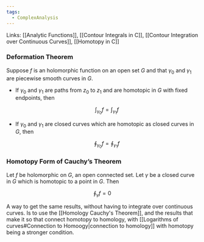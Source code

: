 ```yaml
---
tags:
  - ComplexAnalysis
---
```

Links: [[Analytic Functions]], [[Contour Integrals in C]], [[Contour Integration over Continuous Curves]], [[Homotopy in C]]
### Deformation Theorem
Suppose $f$ is an holomorphic function on an open set $G$ and that $\gamma_0$ and $\gamma_1$ are piecewise smooth curves in $G$.

- If $\gamma_0$ and $\gamma_1$ are paths from $z_0$ to $z_1$ and are homotopic in $G$ with fixed endpoints, then
    
    $$ \int_{\gamma_0} f = \int_{\gamma_1} f $$
    
- If $\gamma_0$ and $\gamma_1$ are closed curves which are homotopic as closed curves in $G$, then
    
    $$ \oint_{\gamma_0} f = \oint_{\gamma_1} f $$
    

### Homotopy Form of Cauchy’s Theorem
Let $f$ be holomorphic on $G$, an open connected set. Let $\gamma$ be a closed curve in $G$ which is homotopic to a point in $G$. Then

$$ \oint_\gamma f = 0 $$

A way to get the same results, without having to integrate over continuous curves. Is to use the [[Homology Cauchy's Theorem]], and the results that make it so that connect homotopy to homology, with [[Logarithms of curves#Connection to Homoogy|connection to homology]] with homotopy being a stronger condition. 